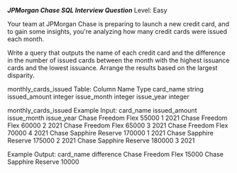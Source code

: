 ***JPMorgan Chase SQL Interview Question***
Level: Easy

Your team at JPMorgan Chase is preparing to launch a new credit card, and to gain some insights, you're analyzing how many credit cards were issued each month.

Write a query that outputs the name of each credit card and the difference in the number of issued cards between the month with the highest issuance cards and the 
lowest issuance. Arrange the results based on the largest disparity.

monthly_cards_issued Table:
     Column Name	    Type
      card_name	            string
      issued_amount	    integer
      issue_month	    integer
      issue_year	    integer

monthly_cards_issued Example Input:
    card_name	               issued_amount	issue_month	   issue_year
Chase Freedom Flex	            55000	       1	         2021
Chase Freedom Flex	            60000	       2	         2021
Chase Freedom Flex	            65000	       3	         2021
Chase Freedom Flex	            70000	       4	         2021
Chase Sapphire Reserve	            170000	      1	          2021
Chase Sapphire Reserve	            175000	      2	          2021
Chase Sapphire Reserve	            180000	      3	          2021

Example Output:
    card_name	            difference
Chase Freedom Flex	       15000
Chase Sapphire Reserve	       10000
